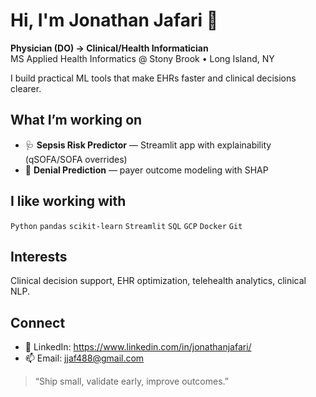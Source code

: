 # Hi, I'm Jonathan Jafari 👋

**Physician (DO) → Clinical/Health Informatician**  
MS Applied Health Informatics @ Stony Brook • Long Island, NY

I build practical ML tools that make EHRs faster and clinical decisions clearer.

## What I’m working on
- 🩺 **Sepsis Risk Predictor** — Streamlit app with explainability (qSOFA/SOFA overrides)
- 🧾 **Denial Prediction** — payer outcome modeling with SHAP

## I like working with
`Python` `pandas` `scikit-learn` `Streamlit` `SQL` `GCP` `Docker` `Git`

## Interests
Clinical decision support, EHR optimization, telehealth analytics, clinical NLP.

## Connect
- 🔗 LinkedIn: <https://www.linkedin.com/in/jonathanjafari/>
- 📫 Email: <jjaf488@gmail.com>

> “Ship small, validate early, improve outcomes.”
